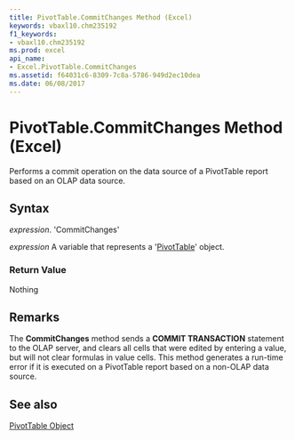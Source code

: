 ```yaml
---
title: PivotTable.CommitChanges Method (Excel)
keywords: vbaxl10.chm235192
f1_keywords:
- vbaxl10.chm235192
ms.prod: excel
api_name:
- Excel.PivotTable.CommitChanges
ms.assetid: f64031c6-8309-7c8a-5786-949d2ec10dea
ms.date: 06/08/2017
---
```



# PivotTable.CommitChanges Method (Excel)

Performs a commit operation on the data source of a PivotTable report based on an OLAP data source.


## Syntax

 _expression_. 'CommitChanges'

 _expression_ A variable that represents a '[PivotTable](Excel.PivotTable.md)' object.


### Return Value

Nothing


## Remarks

The  **CommitChanges** method sends a **COMMIT TRANSACTION** statement to the OLAP server, and clears all cells that were edited by entering a value, but will not clear formulas in value cells. This method generates a run-time error if it is executed on a PivotTable report based on a non-OLAP data source.


## See also


[PivotTable Object](Excel.PivotTable.md)

